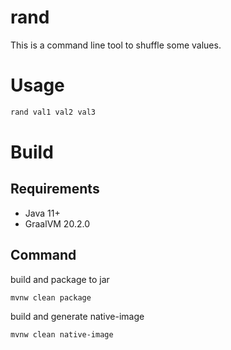 # rand
This is a command line tool to shuffle some values.  

# Usage
```bash
rand val1 val2 val3
```

# Build
## Requirements
- Java 11+
- GraalVM 20.2.0

## Command
build and package to jar
```bash
mvnw clean package
```
build and generate native-image
```bash
mvnw clean native-image
```
